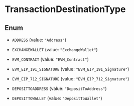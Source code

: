 

# TransactionDestinationType

## Enum


* `ADDRESS` (value: `"Address"`)

* `EXCHANGEWALLET` (value: `"ExchangeWallet"`)

* `EVM_CONTRACT` (value: `"EVM_Contract"`)

* `EVM_EIP_191_SIGNATURE` (value: `"EVM_EIP_191_Signature"`)

* `EVM_EIP_712_SIGNATURE` (value: `"EVM_EIP_712_Signature"`)

* `DEPOSITTOADDRESS` (value: `"DepositToAddress"`)

* `DEPOSITTOWALLET` (value: `"DepositToWallet"`)



